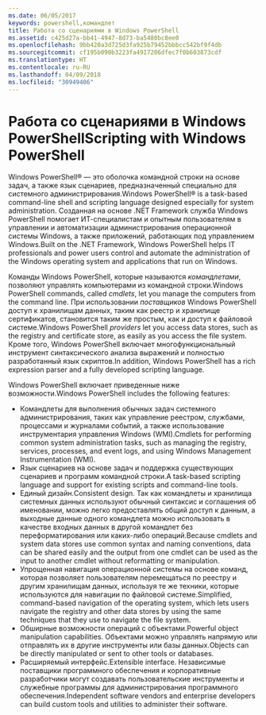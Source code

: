 ```yaml
---
ms.date: 06/05/2017
keywords: powershell,командлет
title: Работа со сценариями в Windows PowerShell
ms.assetid: c425d27a-bb41-4947-8d73-ba5480bc8ee0
ms.openlocfilehash: 9bb420a3d725d3fa925b79452bbbcc542bf9f4db
ms.sourcegitcommit: cf195b090b3223fa4917206dfec7f0b603873cdf
ms.translationtype: HT
ms.contentlocale: ru-RU
ms.lasthandoff: 04/09/2018
ms.locfileid: "30949406"
---
```

# <a name="scripting-with-windows-powershell"></a><span data-ttu-id="a1e9e-103">Работа со сценариями в Windows PowerShell</span><span class="sxs-lookup"><span data-stu-id="a1e9e-103">Scripting with Windows PowerShell</span></span>

<span data-ttu-id="a1e9e-104">Windows PowerShell® — это оболочка командной строки на основе задач, а также язык сценариев, предназначенный специально для системного администрирования.</span><span class="sxs-lookup"><span data-stu-id="a1e9e-104">Windows PowerShell® is a task-based command-line shell and scripting language designed especially for system administration.</span></span> <span data-ttu-id="a1e9e-105">Созданная на основе .NET Framework служба Windows PowerShell помогает ИТ-специалистам и опытным пользователям в управлении и автоматизации администрирования операционной системы Windows, а также приложений, работающих под управлением Windows.</span><span class="sxs-lookup"><span data-stu-id="a1e9e-105">Built on the .NET Framework, Windows PowerShell helps IT professionals and power users control and automate the administration of the Windows operating system and applications that run on Windows.</span></span>

<span data-ttu-id="a1e9e-106">Команды Windows PowerShell, которые называются *командлетами*, позволяют управлять компьютерами из командной строки.</span><span class="sxs-lookup"><span data-stu-id="a1e9e-106">Windows PowerShell commands, called *cmdlets*, let you manage the computers from the command line.</span></span> <span data-ttu-id="a1e9e-107">При использовании *поставщиков* Windows PowerShell доступ к хранилищам данных, таким как реестр и хранилище сертификатов, становится таким же простым, как и доступ к файловой системе.</span><span class="sxs-lookup"><span data-stu-id="a1e9e-107">Windows PowerShell *providers* let you access data stores, such as the registry and certificate store, as easily as you access the file system.</span></span> <span data-ttu-id="a1e9e-108">Кроме того, Windows PowerShell включает многофункциональный инструмент синтаксического анализа выражений и полностью разработанный язык скриптов.</span><span class="sxs-lookup"><span data-stu-id="a1e9e-108">In addition, Windows PowerShell has a rich expression parser and a fully developed scripting language.</span></span>

<span data-ttu-id="a1e9e-109">Windows PowerShell включает приведенные ниже возможности.</span><span class="sxs-lookup"><span data-stu-id="a1e9e-109">Windows PowerShell includes the following features:</span></span>

- <span data-ttu-id="a1e9e-110">Командлеты для выполнения обычных задач системного администрирования, таких как управление реестром, службами, процессами и журналами событий, а также использование инструментария управления Windows (WMI).</span><span class="sxs-lookup"><span data-stu-id="a1e9e-110">Cmdlets for performing common system administration tasks, such as managing the registry, services, processes, and event logs, and using Windows Management Instrumentation (WMI).</span></span>
- <span data-ttu-id="a1e9e-111">Язык сценариев на основе задач и поддержка существующих сценариев и программ командной строки.</span><span class="sxs-lookup"><span data-stu-id="a1e9e-111">A task-based scripting language and support for existing scripts and command-line tools.</span></span>
- <span data-ttu-id="a1e9e-112">Единый дизайн.</span><span class="sxs-lookup"><span data-stu-id="a1e9e-112">Consistent design.</span></span> <span data-ttu-id="a1e9e-113">Так как командлеты и хранилища системных данных используют обычный синтаксис и соглашения об именовании, можно легко предоставлять общий доступ к данным, а выходные данные одного командлета можно использовать в качестве входных данных в другой командлет без переформатирования или каких-либо операций.</span><span class="sxs-lookup"><span data-stu-id="a1e9e-113">Because cmdlets and system data stores use common syntax and naming conventions, data can be shared easily and the output from one cmdlet can be used as the input to another cmdlet without reformatting or manipulation.</span></span>
- <span data-ttu-id="a1e9e-114">Упрощенная навигация операционной системы на основе команд, которая позволяет пользователям перемещаться по реестру и другим хранилищам данных, используя те же техники, которые используются для навигации по файловой системе.</span><span class="sxs-lookup"><span data-stu-id="a1e9e-114">Simplified, command-based navigation of the operating system, which lets users navigate the registry and other data stores by using the same techniques that they use to navigate the file system.</span></span>
- <span data-ttu-id="a1e9e-115">Обширные возможности операций с объектами.</span><span class="sxs-lookup"><span data-stu-id="a1e9e-115">Powerful object manipulation capabilities.</span></span> <span data-ttu-id="a1e9e-116">Объектами можно управлять напрямую или отправлять их в другие инструменты или базы данных.</span><span class="sxs-lookup"><span data-stu-id="a1e9e-116">Objects can be directly manipulated or sent to other tools or databases.</span></span>
- <span data-ttu-id="a1e9e-117">Расширяемый интерфейс.</span><span class="sxs-lookup"><span data-stu-id="a1e9e-117">Extensible interface.</span></span> <span data-ttu-id="a1e9e-118">Независимые поставщики программного обеспечения и корпоративные разработчики могут создавать пользовательские инструменты и служебные программы для администрирования программного обеспечения.</span><span class="sxs-lookup"><span data-stu-id="a1e9e-118">Independent software vendors and enterprise developers can build custom tools and utilities to administer their software.</span></span>